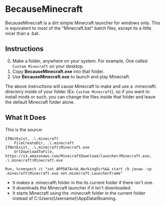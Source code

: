 BecauseMinecraft
===============

BecauseMinecraft is a dirt simple Minecraft launcher for windows only. This is equivalent to most of the "Minecraft.bat" batch files, except its a little nicer than a .bat.

Instructions
-----------------

0. Make a folder, anywhere on your system. For example, One called `Custom Minecraft` on your desktop.
0. Copy **BecauseMinecraft.exe** into that folder.
0. Use **BecauseMinecraft.exe** to launch and play Minecraft.

The above instructions will cause Minecraft to make and use a .minecraft\ directory inside of your folder (Ex: `Custom Minecraft`), so if you want to install mods or such, you can change the files inside that folder and leave the default Minecraft folder alone.

What It Does
------------

This is the source:
```autohotkey
IfNotExist, .\.minecraft
	FileCreateDir, .\.minecraft
IfNotExist, .\.minecraft\Minecraft.exe
	UrlDownloadToFile, https://s3.amazonaws.com/MinecraftDownload/launcher/Minecraft.exe, .\.minecraft\Minecraft.exe

Run, %comspec% /c "set APPDATA=%A_WorkingDir%&& start /b javaw -cp .minecraft\Minecraft.exe net.minecraft.LauncherFrame"
```
* It makes a .minecraft\ folder in the its current folder if there isn't one.
* It downloads the Minecraft launcher if it isn't downloaded.
* It starts Minecraft using the .minecraft folder in the current folder instead of C:\Users\{Username}\AppData\Roaming\.
